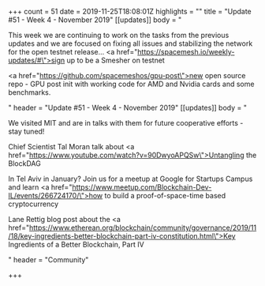 +++
count = 51
date = 2019-11-25T18:08:01Z
highlights = ""
title = "Update #51 - Week 4 - November 2019"
[[updates]]
body = "<p>This week we are continuing to work on the tasks from the previous updates and we are focused on fixing all issues and stabilizing the network for the open testnet release… <a href=\"https://spacemesh.io/weekly-updates/#\">sign up to be a Smesher on testnet</a></p><p><a href=\"https://github.com/spacemeshos/gpu-post\">new open source repo</a> - GPU post init with working code for AMD and Nvidia cards and some benchmarks.</p>"
header = "Update #51 - Week 4 - November 2019"
[[updates]]
body = "<p>We visited MIT and are in talks with them for future cooperative efforts - stay tuned!</p><p>Chief Scientist Tal Moran talk about <a href=\"https://www.youtube.com/watch?v=90DwyoAPQSw\">Untangling the BlockDAG</a></p><p>In Tel Aviv in January? Join us for a meetup at Google for Startups Campus and learn <a href=\"https://www.meetup.com/Blockchain-Dev-IL/events/266724170/\">how to build a proof-of-space-time based cryptocurrency</a></p><p>Lane Rettig blog post about the <a href=\"https://www.etherean.org/blockchain/community/governance/2019/11/18/key-ingredients-better-blockchain-part-iv-constitution.html\">Key Ingredients of a Better Blockchain, Part IV</a></p>"
header = "Community"

+++
